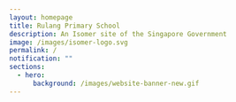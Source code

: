 ```yaml
---
layout: homepage
title: Rulang Primary School
description: An Isomer site of the Singapore Government
image: /images/isomer-logo.svg
permalink: /
notification: ""
sections:
  - hero:
      background: /images/website-banner-new.gif
---
```

